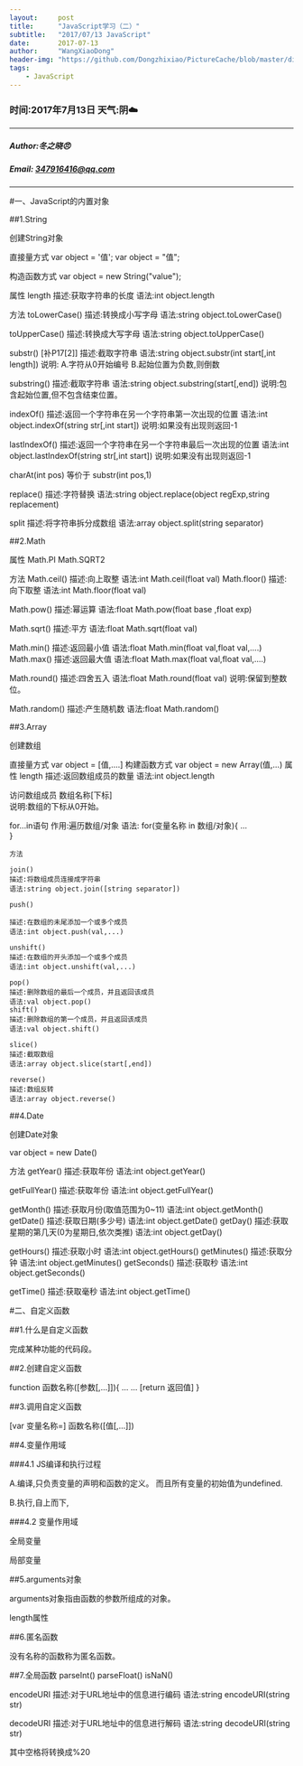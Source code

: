 ```yaml
---
layout:     post
title:      "JavaScript学习（二）"
subtitle:   "2017/07/13 JavaScript"
date:       2017-07-13
author:     "WangXiaoDong"
header-img: "https://github.com/Dongzhixiao/PictureCache/blob/master/diaryPic/20170713.jpg?raw=true"
tags:
    - JavaScript
---
```


### 时间:2017年7月13日 天气:阴:cloud:
-----
#####   Author:冬之晓:angry:
#####   Email: 347916416@qq.com
----------

#一、JavaScript的内置对象

##1.String

创建String对象

直接量方式
var object = '值';
var object = "值";

构造函数方式
var object  = new String("value");

属性
length
描述:获取字符串的长度
语法:int object.length


方法
toLowerCase()
描述:转换成小写字母
语法:string object.toLowerCase()

toUpperCase()
描述:转换成大写字母
语法:string object.toUpperCase()

substr() [补P17[2]]
描述:截取字符串
语法:string object.substr(int start[,int length])
说明:
A.字符从0开始编号
B.起始位置为负数,则倒数

substring()
描述:截取字符串
语法:string object.substring(start[,end])
说明:包含起始位置,但不包含结束位置。

indexOf()
描述:返回一个字符串在另一个字符串第一次出现的位置
语法:int object.indexOf(string str[,int start])
说明:如果没有出现则返回-1

lastIndexOf()
描述:返回一个字符串在另一个字符串最后一次出现的位置
语法:int object.lastIndexOf(string str[,int start])
说明:如果没有出现则返回-1

charAt(int pos) 等价于 substr(int pos,1)

replace()
描述:字符替换
语法:string object.replace(object regExp,string replacement)

split
描述:将字符串拆分成数组
语法:array object.split(string separator)

##2.Math

属性
Math.PI
Math.SQRT2

方法
Math.ceil()
描述:向上取整
语法:int Math.ceil(float val)
Math.floor()
描述:向下取整
语法:int Math.floor(float val)

Math.pow()
描述:幂运算
语法:float Math.pow(float base ,float exp)

Math.sqrt()
描述:平方
语法:float Math.sqrt(float val)

Math.min()
描述:返回最小值
语法:float Math.min(float val,float val,....)
Math.max()
描述:返回最大值
语法:float Math.max(float val,float val,....)

Math.round()
描述:四舍五入
语法:float Math.round(float val)
说明:保留到整数位。

Math.random()
描述:产生随机数
语法:float Math.random()

##3.Array

创建数组

 直接量方式
 var object = [值,....]
 构建函数方式
 var object  = new Array(值,...)
 属性
 length
 描述:返回数组成员的数量
 语法:int object.length

  访问数组成员 
  数组名称[下标]  
  说明:数组的下标从0开始。  

   for...in语句
   作用:遍历数组/对象
   语法:
   for(变量名称 in 数组/对象){
        ...  
    }

    方法
   
    join()
    描述:将数组成员连接成字符串 
    语法:string object.join([string separator])

    push()

    描述:在数组的未尾添加一个或多个成员
    语法:int object.push(val,...)

    unshift()
    描述:在数组的开头添加一个或多个成员
    语法:int object.unshift(val,...)

    pop()
    描述:删除数组的最后一个成员，并且返回该成员
    语法:val object.pop()
    shift()
    描述:删除数组的第一个成员，并且返回该成员
    语法:val object.shift()

    slice()
    描述:截取数组
    语法:array object.slice(start[,end])

    reverse()  
    描述:数组反转
    语法:array object.reverse()

##4.Date

创建Date对象

var object = new Date()

方法
getYear()
描述:获取年份
语法:int object.getYear()

getFullYear()
描述:获取年份
语法:int object.getFullYear()

getMonth()
描述:获取月份(取值范围为0~11)
语法:int object.getMonth()
getDate()
描述:获取日期(多少号)
语法:int object.getDate()
getDay()
描述:获取星期的第几天(0为星期日,依次类推)
语法:int object.getDay()

getHours()
描述:获取小时
语法:int object.getHours()
getMinutes()
描述:获取分钟
语法:int object.getMinutes()
getSeconds()
描述:获取秒
语法:int object.getSeconds()

getTime()
描述:获取毫秒
语法:int object.getTime()

#二、自定义函数

##1.什么是自定义函数

完成某种功能的代码段。

##2.创建自定义函数

function 函数名称([参数[,...]]){
    ...
    ...
    [return 返回值]
}

##3.调用自定义函数

[var 变量名称=] 函数名称([值[,...]])

##4.变量作用域

###4.1 JS编译和执行过程

A.编译,只负责变量的声明和函数的定义。
   而且所有变量的初始值为undefined.

B.执行,自上而下,
    
###4.2 变量作用域

全局变量

局部变量

##5.arguments对象

arguments对象指由函数的参数所组成的对象。

length属性

##6.匿名函数

没有名称的函数称为匿名函数。

##7.全局函数
parseInt()
parseFloat()
isNaN()

encodeURI
描述:对于URL地址中的信息进行编码
语法:string encodeURI(string str)

decodeURI
描述:对于URL地址中的信息进行解码
语法:string decodeURI(string str)

其中空格将转换成%20




